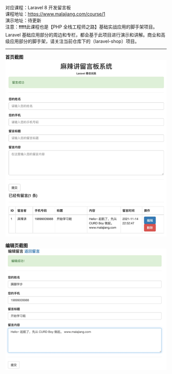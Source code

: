 对应课程：Laravel 8 开发留言板  
课程地址：https://www.malajiang.com/course/1  
演示地址：待更新   
注意：❗️❗️❗️❗️❗️此课程也是【PHP 全栈工程师之路】基础实战应用的脚手架项目。Laravel 基础应用部分的周边和专栏，都会基于此项目进行演示和讲解。商业和高级应用部分的脚手架，请关注当前仓库下的（laravel-shop）项目。  

---
**首页截图**  
![](../res/laravel-feedback/screenshot/index.jpg)

**编辑页截图**  
![](../res/laravel-feedback/screenshot/edit.jpg)